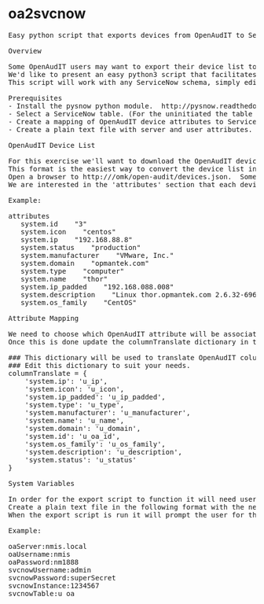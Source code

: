 # oa2svcnow
<pre>
Easy python script that exports devices from OpenAudIT to ServiceNow

Overview

Some OpenAudIT users may want to export their device list to ServiceNow.  
We'd like to present an easy python3 script that facilitates the exporting of OpenAudIT devices to ServiceNow.  
This script will work with any ServiceNow schema, simply edit the columnTranslate dictionary found inside and supply the ServiceNow table name in the system variables file.

Prerequisites
- Install the pysnow python module.  http://pysnow.readthedocs.io/en/latest/
- Select a ServiceNow table. (For the uninitiated the table name is not the label presented to humans; it may be found in 'System Definitions - Tables'.)
- Create a mapping of OpenAudIT device attributes to ServiceNow columns. (Again the column name is not the label value.)
- Create a plain text file with server and user attributes.

OpenAudIT Device List

For this exercise we'll want to download the OpenAudIT device list in JSON format.  
This format is the easiest way to convert the device list into a data structure that can be sent to ServiceNow.  
Open a browser to http://<OpenAudIT_server>/omk/open-audit/devices.json.  Some browsers will render the JSON file by default.  
We are interested in the 'attributes' section that each device will have. 

Example:

attributes   
   system.id    "3"
   system.icon    "centos"
   system.ip    "192.168.88.8"
   system.status    "production"
   system.manufacturer    "VMware, Inc."
   system.domain    "opmantek.com"
   system.type    "computer"
   system.name    "thor"
   system.ip_padded    "192.168.088.008"
   system.description    "Linux thor.opmantek.com 2.6.32-696.20.1.el6.x86_64 #1 SMP Fri Jan 26 17:51:45 UTC 2018 x86_64"
   system.os_family    "CentOS"

Attribute Mapping

We need to choose which OpenAudIT attribute will be associated with which ServiceNow column.  
Once this is done update the columnTranslate dictionary in the export script.

### This dictionary will be used to translate OpenAudIT columns to ServiceNow columns. 
### Edit this dictionary to suit your needs.
columnTranslate = {
    'system.ip': 'u_ip',
    'system.icon': 'u_icon',
    'system.ip_padded': 'u_ip_padded',
    'system.type': 'u_type',
    'system.manufacturer': 'u_manufacturer',
    'system.name': 'u_name',
    'system.domain': 'u_domain',
    'system.id': 'u_oa_id',
    'system.os_family': 'u_os_family',
    'system.description': 'u_description',
    'system.status': 'u_status'
}

System Variables

In order for the export script to function it will need usernames, passwords and server information.  
Create a plain text file in the following format with the necessary information.  
When the export script is run it will prompt the user for the file name.

Example:

oaServer:nmis.local
oaUsername:nmis
oaPassword:nm1888
svcnowUsername:admin
svcnowPassword:superSecret
svcnowInstance:1234567
svcnowTable:u_oa
</pre>
